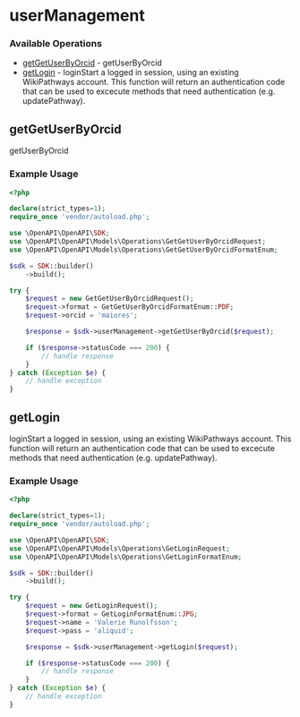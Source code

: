 # userManagement

### Available Operations

* [getGetUserByOrcid](#getgetuserbyorcid) - getUserByOrcid
* [getLogin](#getlogin) - loginStart a logged in session, using an existing WikiPathways account. This function will return an authentication code that can be used to excecute methods that need authentication (e.g. updatePathway).

## getGetUserByOrcid

getUserByOrcid

### Example Usage

```php
<?php

declare(strict_types=1);
require_once 'vendor/autoload.php';

use \OpenAPI\OpenAPI\SDK;
use \OpenAPI\OpenAPI\Models\Operations\GetGetUserByOrcidRequest;
use \OpenAPI\OpenAPI\Models\Operations\GetGetUserByOrcidFormatEnum;

$sdk = SDK::builder()
    ->build();

try {
    $request = new GetGetUserByOrcidRequest();
    $request->format = GetGetUserByOrcidFormatEnum::PDF;
    $request->orcid = 'maiores';

    $response = $sdk->userManagement->getGetUserByOrcid($request);

    if ($response->statusCode === 200) {
        // handle response
    }
} catch (Exception $e) {
    // handle exception
}
```

## getLogin

loginStart a logged in session, using an existing WikiPathways account. This function will return an authentication code that can be used to excecute methods that need authentication (e.g. updatePathway).

### Example Usage

```php
<?php

declare(strict_types=1);
require_once 'vendor/autoload.php';

use \OpenAPI\OpenAPI\SDK;
use \OpenAPI\OpenAPI\Models\Operations\GetLoginRequest;
use \OpenAPI\OpenAPI\Models\Operations\GetLoginFormatEnum;

$sdk = SDK::builder()
    ->build();

try {
    $request = new GetLoginRequest();
    $request->format = GetLoginFormatEnum::JPG;
    $request->name = 'Valerie Runolfsson';
    $request->pass = 'aliquid';

    $response = $sdk->userManagement->getLogin($request);

    if ($response->statusCode === 200) {
        // handle response
    }
} catch (Exception $e) {
    // handle exception
}
```

